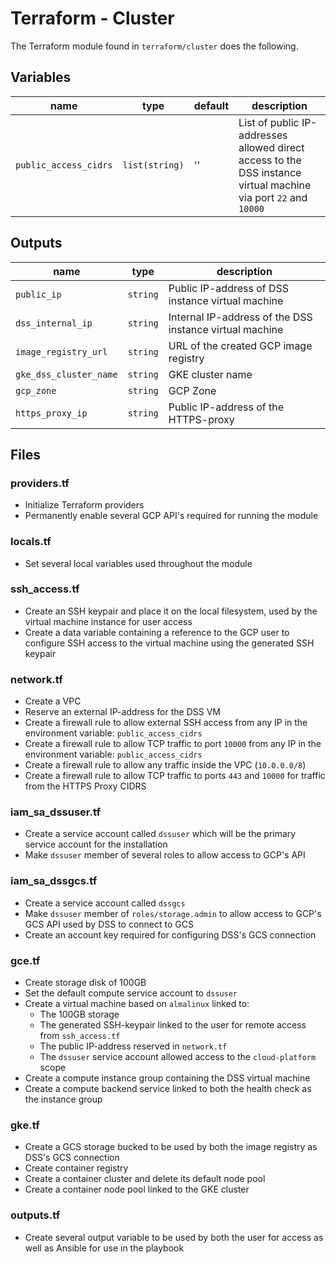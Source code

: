 # Terraform - Cluster

The Terraform module found in `terraform/cluster` does the following.

## Variables

| name                  | type           | default | description                                                                                                     |
| --------------------- | -------------- | ------- | --------------------------------------------------------------------------------------------------------------- |
| `public_access_cidrs` | `list(string)` | ''      | List of public IP-addresses allowed direct access to the DSS instance virtual machine via port `22` and `10000` |

## Outputs

| name                   | type     | description                                             |
| ---------------------- | -------- | ------------------------------------------------------- |
| `public_ip`            | `string` | Public IP-address of DSS instance virtual machine       |
| `dss_internal_ip`      | `string` | Internal IP-address of the DSS instance virtual machine |
| `image_registry_url`   | `string` | URL of the created GCP image registry                   |
| `gke_dss_cluster_name` | `string` | GKE cluster name                                        |
| `gcp_zone`             | `string` | GCP Zone                                                |
| `https_proxy_ip`       | `string` | Public IP-address of the HTTPS-proxy                    |

## Files

### providers.tf

- Initialize Terraform providers
- Permanently enable several GCP API's required for running the module

### locals.tf

- Set several local variables used throughout the module

### ssh_access.tf

- Create an SSH keypair and place it on the local filesystem, used by the virtual machine instance for user access
- Create a data variable containing a reference to the GCP user to configure SSH access to the virtual machine using the generated SSH keypair

### network.tf

- Create a VPC
- Reserve an external IP-address for the DSS VM
- Create a firewall rule to allow external SSH access from any IP in the environment variable: `public_access_cidrs`
- Create a firewall rule to allow TCP traffic to port `10000` from any IP in the environment variable: `public_access_cidrs`
- Create a firewall rule to allow any traffic inside the VPC (`10.0.0.0/8`)
- Create a firewall rule to allow TCP traffic to ports `443` and `10000` for traffic from the HTTPS Proxy CIDRS

### iam_sa_dssuser.tf

- Create a service account called `dssuser` which will be the primary service account for the installation
- Make `dssuser` member of several roles to allow access to GCP's API

### iam_sa_dssgcs.tf

- Create a service account called `dssgcs`
- Make `dssuser` member of `roles/storage.admin` to allow access to GCP's GCS API used by DSS to connect to GCS
- Create an account key required for configuring DSS's GCS connection

### gce.tf

- Create storage disk of 100GB
- Set the default compute service account to `dssuser`
- Create a virtual machine based on `almalinux` linked to:
  - The 100GB storage
  - The generated SSH-keypair linked to the user for remote access from `ssh_access.tf`
  - The public IP-address reserved in `network.tf`
  - The `dssuser` service account allowed access to the `cloud-platform` scope
- Create a compute instance group containing the DSS virtual machine
- Create a compute backend service linked to both the health check as the instance group

### gke.tf

- Create a GCS storage bucked to be used by both the image registry as DSS's GCS connection
- Create container registry
- Create a container cluster and delete its default node pool
- Create a container node pool linked to the GKE cluster

### outputs.tf

- Create several output variable to be used by both the user for access as well as Ansible for use in the playbook
